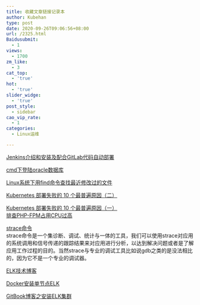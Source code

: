 ```yaml
---
title: 收藏文章链接记录本
author: Kubehan
type: post
date: 2020-09-26T09:06:56+08:00
url: /2325.html
Baidusubmit:
  - 1
views:
  - 1700
zm_like:
  - 3
cat_top:
  - 'true'
hot:
  - 'true'
slider_widge:
  - 'true'
post_style:
  - sidebar
cao_vip_rate:
  - 1
categories:
  - Linux运维

---
```

[Jenkins介绍和安装及配合GitLab代码自动部署][1]

[cmd下登陆oracle数据库][2]

[Linux系统下用find命令查找最近修改过的文件][3]

[Kubernetes 部署失败的 10 个最普遍原因（二）][4]

[Kubernetes 部署失败的 10 个最普遍原因（一）][5]  
[排查PHP-FPM占用CPU过高][6]

[strace命令][7]  
strace命令是一个集诊断、调试、统计与一体的工具，我们可以使用strace对应用的系统调用和信号传递的跟踪结果来对应用进行分析，以达到解决问题或者是了解应用工作过程的目的。当然strace与专业的调试工具比如说gdb之类的是没法相比的，因为它不是一个专业的调试器。

[ELK技术博客][8]

[Docker安装单节点ELK][9]

[GitBook博客之安装ELK集群][10]

 [1]: https://www.cnblogs.com/xiewenming/p/7490828.html "Jenkins介绍和安装及配合GitLab代码自动部署"
 [2]: https://blog.csdn.net/hellochzj/article/details/81183802 "cmd下登陆oracle数据库"
 [3]: https://www.cnblogs.com/hechunhua/p/4860544.html "Linux系统下用find命令查找最近修改过的文件"
 [4]: http://dockone.io/article/2268 "Kubernetes 部署失败的 10 个最普遍原因"
 [5]: http://dockone.io/article/2247 "Kubernetes 部署失败的 10 个最普遍原因"
 [6]: https://blog.phpgao.com/php-fpm-high-cpu-consumption.html "排查PHP-FPM占用CPU过高"
 [7]: https://man.linuxde.net/strace "strace命令"
 [8]: https://wsgzao.github.io/post/elk/ "ELK技术博客"
 [9]: https://elk-docker.readthedocs.io/#installation "Docker安装单节点ELK"
 [10]: https://book.ryana.cn/elasticsearch/install-elk-for-docker.html "GitBook博客之安装ELK集群"